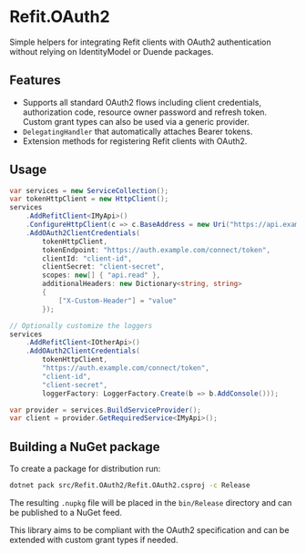 # Refit.OAuth2

Simple helpers for integrating Refit clients with OAuth2 authentication without relying on IdentityModel or Duende packages.

## Features

- Supports all standard OAuth2 flows including client credentials,
  authorization code, resource owner password and refresh token. Custom
  grant types can also be used via a generic provider.
- `DelegatingHandler` that automatically attaches Bearer tokens.
- Extension methods for registering Refit clients with OAuth2.

## Usage

```csharp
var services = new ServiceCollection();
var tokenHttpClient = new HttpClient();
services
    .AddRefitClient<IMyApi>()
    .ConfigureHttpClient(c => c.BaseAddress = new Uri("https://api.example.com"))
    .AddOAuth2ClientCredentials(
        tokenHttpClient,
        tokenEndpoint: "https://auth.example.com/connect/token",
        clientId: "client-id",
        clientSecret: "client-secret",
        scopes: new[] { "api.read" },
        additionalHeaders: new Dictionary<string, string>
        {
            ["X-Custom-Header"] = "value"
        });

// Optionally customize the loggers
services
    .AddRefitClient<IOtherApi>()
    .AddOAuth2ClientCredentials(
        tokenHttpClient,
        "https://auth.example.com/connect/token",
        "client-id",
        "client-secret",
        loggerFactory: LoggerFactory.Create(b => b.AddConsole()));

var provider = services.BuildServiceProvider();
var client = provider.GetRequiredService<IMyApi>();
```

## Building a NuGet package

To create a package for distribution run:

```bash
dotnet pack src/Refit.OAuth2/Refit.OAuth2.csproj -c Release
```

The resulting `.nupkg` file will be placed in the `bin/Release` directory and
can be published to a NuGet feed.

This library aims to be compliant with the OAuth2 specification and can be
extended with custom grant types if needed.
